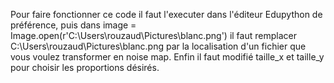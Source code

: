 Pour faire fonctionner ce code il faut l'executer dans l'éditeur Edupython de préférence, 
puis dans image = Image.open(r'C:\Users\rouzaud\Pictures\blanc.png') il faut remplacer
C:\Users\rouzaud\Pictures\blanc.png par la localisation d'un fichier que vous voulez 
transformer en noise map. Enfin il faut modifié taille_x et taille_y pour choisir les
proportions désirés.

